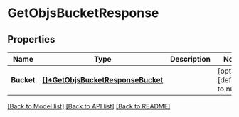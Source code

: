 # GetObjsBucketResponse

## Properties
Name | Type | Description | Notes
------------ | ------------- | ------------- | -------------
**Bucket** | **[[]\*GetObjsBucketResponseBucket](GetObjsBucketResponseBucket.md)** |  | [optional] [default to null]

[[Back to Model list]](../README.md#documentation-for-models) [[Back to API list]](../README.md#documentation-for-api-endpoints) [[Back to README]](../README.md)


